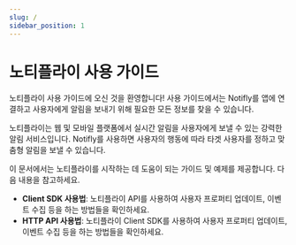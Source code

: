 ```yaml
---
slug: /
sidebar_position: 1
---
```


# 노티플라이 사용 가이드

노티플라이 사용 가이드에 오신 것을 환영합니다! 사용 가이드에서는 Notifly를 앱에 연결하고 사용자에게 알림을 보내기 위해 필요한 모든 정보를 찾을 수 있습니다.

노티플라이는 웹 및 모바일 플랫폼에서 실시간 알림을 사용자에게 보낼 수 있는 강력한 알림 서비스입니다. Notifly를 사용하면 사용자의 행동에 따라 타겟 사용자를 정하고 맞춤형 알림을 보낼 수 있습니다.

이 문서에서는 노티플라이를 시작하는 데 도움이 되는 가이드 및 예제를 제공합니다. 다음 내용을 참고하세요.

- **Client SDK 사용법**: 노티플라이 API를 사용하여 사용자 프로퍼티 업데이트, 이벤트 수집 등을 하는 방법들을 확인하세요.
- **HTTP API 사용법**: 노티플라이 Client SDK를 사용하여 사용자 프로퍼티 업데이트, 이벤트 수집 등을 하는 방법들을 확인하세요.
